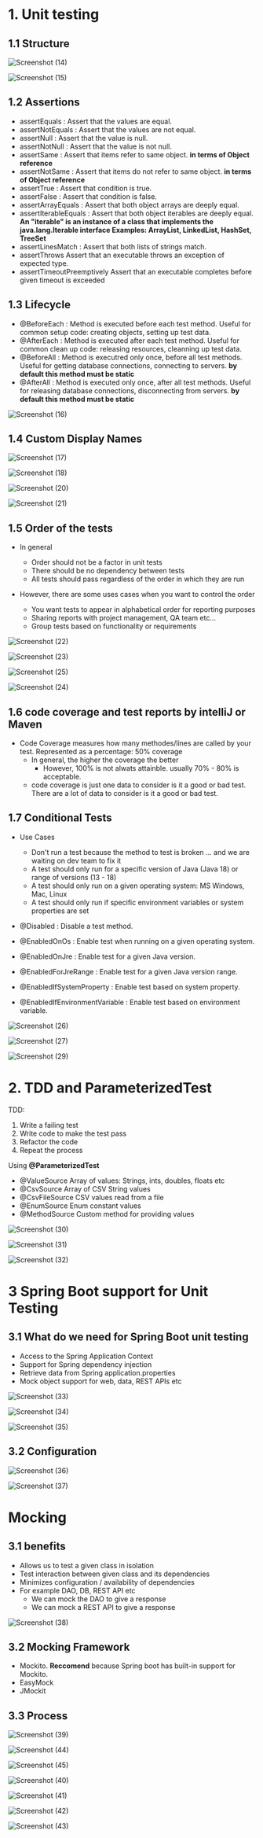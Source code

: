 # 1. Unit testing

## 1.1 Structure

![Screenshot (14)](https://github.com/user-attachments/assets/f3ee568d-4d94-4f55-b55a-4db7998f620b)

![Screenshot (15)](https://github.com/user-attachments/assets/f8eadd3b-5fc6-4bad-8695-b0c3525df7a4)

## 1.2 Assertions

- assertEquals : Assert that the values are equal.
- assertNotEquals : Assert that the values are not equal.
- assertNull : Assert that the value is null.
- assertNotNull : Assert that the value is not null.
- assertSame : Assert that items refer to same object. **in terms of Object reference**
- assertNotSame : Assert that items do not refer to same object. **in terms of Object reference**
- assertTrue : Assert that condition is true.
- assertFalse : Assert that condition is false.
- assertArrayEquals : Assert that both object arrays are deeply equal.
- assertIterableEquals : Assert that both object iterables are deeply equal. **An "iterable" is an instance of a class that implements the java.lang.Iterable interface Examples: ArrayList, LinkedList, HashSet, TreeSet**
- assertLinesMatch : Assert that both lists of strings match.
- assertThrows Assert that an executable throws an exception of expected type.
- assertTimeoutPreemptively Assert that an executable completes before given timeout is exceeded


## 1.3 Lifecycle

- @BeforeEach : Method is executed before each test method. Useful for common setup code: creating objects, setting up test data.
- @AfterEach : Method is executed after each test method. Useful for common clean up code: releasing resources, cleanning up test data.
- @BeforeAll : Method is executred only once, before all test methods. Useful for getting database connections, connecting to servers. **by default this method must be static**
- @AfterAll : Method is executed only once, after all test methods. Useful for releasing database connections, disconnecting from servers. **by default this method must be static**

![Screenshot (16)](https://github.com/user-attachments/assets/b6a4f3bb-3256-42ac-9a5c-cf0dc9fa1f83)

## 1.4 Custom Display Names

![Screenshot (17)](https://github.com/user-attachments/assets/3903a2b7-91ba-4b6b-b346-8f5b12bfea77)

![Screenshot (18)](https://github.com/user-attachments/assets/13c574a9-ddd3-4df2-ad88-1b75417624d2)

![Screenshot (20)](https://github.com/user-attachments/assets/0c8f902c-b312-4e25-9641-da88a9c7b181)

![Screenshot (21)](https://github.com/user-attachments/assets/a2f9cbab-340c-4cef-8bae-789ef09fbb90)

## 1.5 Order of the tests

- In general
  - Order should not be a factor in unit tests
  - There should be no dependency between tests
  - All tests should pass regardless of the order in which they are run

- However, there are some uses cases when you want to control the order
  - You want tests to appear in alphabetical order for reporting purposes 
  - Sharing reports with project management, QA team etc...
  - Group tests based on functionality or requirements

![Screenshot (22)](https://github.com/user-attachments/assets/36191c6e-29a0-4360-bb3e-552c23805011)

![Screenshot (23)](https://github.com/user-attachments/assets/fddbd9c7-cd4d-4637-ae20-638f14173283)

![Screenshot (25)](https://github.com/user-attachments/assets/132a855d-7d95-45be-9a95-1278c76ebe8a)

![Screenshot (24)](https://github.com/user-attachments/assets/3de7a80a-ef4c-47db-ad68-cb9dde98ba02)

## 1.6 code coverage and test reports by intelliJ or Maven

- Code Coverage measures how many methodes/lines are called by your test. Represented as a percentage: 50% coverage
  - In general, the higher the coverage the better
    - However, 100% is not alwats attainble. usually 70% - 80% is acceptable.
  - code coverage is just one data to consider is it a good or bad test. There are a lot of data to consider is it a good or bad test.

## 1.7 Conditional Tests

- Use Cases
  - Don't run a test because the method to test is broken ... and we are waiting on dev team to fix it 
  - A test should only run for a specific version of Java (Java 18) or range of versions (13 - 18) 
  - A test should only run on a given operating system: MS Windows, Mac, Linux 
  - A test should only run if specific environment variables or system properties are set


- @Disabled : Disable a test method.
- @EnabledOnOs : Enable test when running on a given operating system.
- @EnabledOnJre : Enable test for a given Java version.
- @EnabledForJreRange : Enable test for a given Java version range.
- @EnabledIfSystemProperty : Enable test based on system property.
- @EnabledIfEnvironmentVariable : Enable test based on environment variable.

![Screenshot (26)](https://github.com/user-attachments/assets/d8c3b570-054c-4eaf-84a6-52570bed2da7)

![Screenshot (27)](https://github.com/user-attachments/assets/56ff6514-596b-499d-bba9-cffcae27adc4)

![Screenshot (29)](https://github.com/user-attachments/assets/70845487-2c1b-4b26-a6db-2854bf309e03)

# 2. TDD and ParameterizedTest

TDD:

   1. Write a failing test 
   2. Write code to make the test pass 
   3. Refactor the code 
   4. Repeat the process

Using **@ParameterizedTest**
   
   - @ValueSource Array of values: Strings, ints, doubles, floats etc
   - @CsvSource Array of CSV String values
   - @CsvFileSource CSV values read from a file
   - @EnumSource Enum constant values
   - @MethodSource Custom method for providing values

![Screenshot (30)](https://github.com/user-attachments/assets/2bd8473e-e2b9-4641-ade5-c021f7be3e6d)

![Screenshot (31)](https://github.com/user-attachments/assets/a3ce3f51-15ff-491f-a633-8cf16209483a)

![Screenshot (32)](https://github.com/user-attachments/assets/e53d42c5-9365-433c-8f96-7efdca493815)

# 3 Spring Boot support for Unit Testing

## 3.1 What do we need for Spring Boot unit testing

 - Access to the Spring Application Context
 - Support for Spring dependency injection
 - Retrieve data from Spring application.properties
 - Mock object support for web, data, REST APIs etc

![Screenshot (33)](https://github.com/user-attachments/assets/07fe42a3-3ef5-48dc-af92-6c54a3b05d44)

![Screenshot (34)](https://github.com/user-attachments/assets/467295eb-cb30-4743-811f-64e30fbab058)

![Screenshot (35)](https://github.com/user-attachments/assets/b89d4597-79c5-441c-af91-69f37e6d0fc0)

## 3.2 Configuration

![Screenshot (36)](https://github.com/user-attachments/assets/2dd54c58-248e-4b7f-a786-34a1a8624dc1)

![Screenshot (37)](https://github.com/user-attachments/assets/3f3b504f-3f68-4a1d-aad2-f8605aa4dea8)

# Mocking

## 3.1 benefits

- Allows us to test a given class in isolation
- Test interaction between given class and its dependencies
- Minimizes configuration / availability of dependencies
- For example DAO, DB, REST API etc
    - We can mock the DAO to give a response
    - We can mock a REST API to give a response

![Screenshot (38)](https://github.com/user-attachments/assets/471c6629-b5e2-4cce-9b69-7f7826ab83f0)

## 3.2 Mocking Framework

- Mockito. **Reccomend** because Spring boot has built-in support for Mockito.
- EasyMock
- JMockit

## 3.3 Process

![Screenshot (39)](https://github.com/user-attachments/assets/ebc27f10-6705-4182-ba8a-8015958a8b1a)

![Screenshot (44)](https://github.com/user-attachments/assets/b47dfe35-5da9-480f-b5e0-decef0aed1af)

![Screenshot (45)](https://github.com/user-attachments/assets/996b57fb-c3c4-4908-af22-6584fa003042)

![Screenshot (40)](https://github.com/user-attachments/assets/c1615b00-b317-4a20-96bc-1c15e8196b02)

![Screenshot (41)](https://github.com/user-attachments/assets/8d9d3365-837d-4e7d-87f1-0b08b13c0e49)

![Screenshot (42)](https://github.com/user-attachments/assets/f30cd49d-8135-41d4-9276-3b3fa5cd4069)

![Screenshot (43)](https://github.com/user-attachments/assets/f962cf51-d190-4e2f-ae1e-a6f93a5aef4d)







